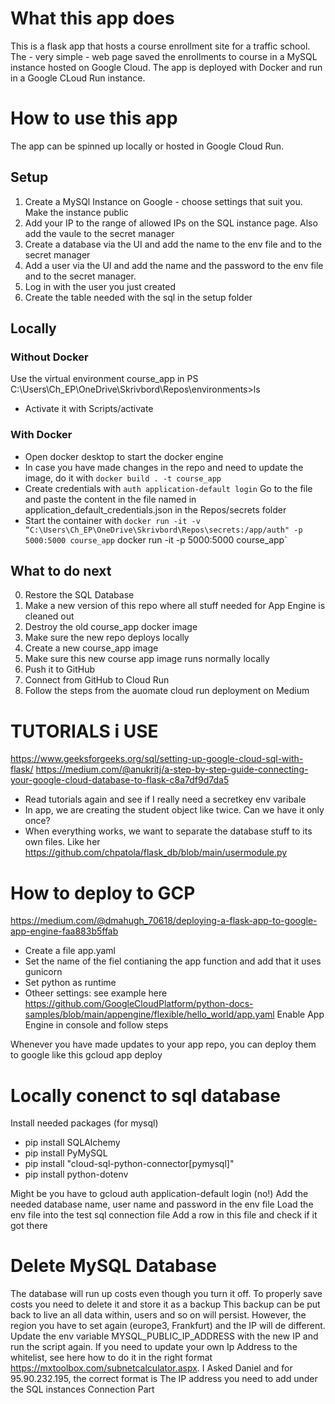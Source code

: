 # What this app does
This is a flask app that hosts a course enrollment site for a traffic school.
The - very simple - web page saved the enrollments to course in a MySQL instance hosted on Google Cloud.
The app is deployed with Docker and run in a Google CLoud Run instance.

# How to use this app
The app can be spinned up locally or hosted in Google Cloud Run.

## Setup
1. Create a MySQl Instance on Google - choose settings that suit you. Make the instance public
2. Add your IP to the range of allowed IPs on the SQL instance page. Also add the vaule to the secret manager
3. Create a database via the UI and add the name to the env file and to the secret manager
4. Add a user via the UI and add the name and the password to the env file and to the secret manager.
5. Log in with the user you just created
6. Create the table needed with the sql in the setup folder


## Locally

### Without Docker
Use the virtual environment course_app in PS C:\Users\Ch_EP\OneDrive\Skrivbord\Repos\environments>ls
* Activate it with Scripts/activate

### With Docker
* Open docker desktop to start the docker engine
* In case you have made changes in the repo and need to update the image, do it with
`docker build . -t course_app`
* Create credentials with `auth application-default login` Go to the file and paste the content in the file named in application_default_credentials.json in the Repos/secrets folder
* Start the container with 
`docker run -it -v “C:\Users\Ch_EP\OneDrive\Skrivbord\Repos\secrets:/app/auth" -p 5000:5000 course_app`
docker run  -it -p 5000:5000 course_app`

## What to do next 
0. Restore the SQL Database
1. Make a new version of this repo where all stuff needed for App Engine is cleaned out
2. Destroy the old course_app docker image
3. Make sure the new repo deploys locally
4. Create a new course_app image
5. Make sure this new course app image runs normally locally
6. Push it to GitHub
7. Connect from GitHub to Cloud Run
8. Follow the steps from the auomate cloud run deployment on Medium




# TUTORIALS i USE
https://www.geeksforgeeks.org/sql/setting-up-google-cloud-sql-with-flask/
https://medium.com/@anukritj/a-step-by-step-guide-connecting-your-google-cloud-database-to-flask-c8a7df9d7da5

  * Read tutorials again and see if I really need a secretkey env varibale
  * In app, we are creating the student object like twice. Can we have it only once?
  * When everything works, we want to separate the database stuff to its own files. Like her https://github.com/chpatola/flask_db/blob/main/usermodule.py
 


# How to deploy to GCP
https://medium.com/@dmahugh_70618/deploying-a-flask-app-to-google-app-engine-faa883b5ffab
* Create a file app.yaml
* Set the name of the fiel contianing the app function and add that it uses gunicorn
* Set python as runtime
* Otheer settings: see example here https://github.com/GoogleCloudPlatform/python-docs-samples/blob/main/appengine/flexible/hello_world/app.yaml
Enable App Engine in console and follow steps

Whenever you have made updates to your app repo, you can deploy them to google like this 
gcloud app deploy
# Locally conenct to sql database

Install needed packages (for mysql)
* pip install SQLAlchemy
* pip install PyMySQL
* pip install "cloud-sql-python-connector[pymysql]" 
* pip install python-dotenv


Might be you have to  gcloud auth application-default login    (no!)
Add the needed database name, user name and password in the env file
Load the env file into the test sql connection file
Add a row in this file and check if it got there

# Delete MySQL Database
The database will run up costs even though you turn it off.
To properly save costs you need to delete it and store it as a backup
This backup can be put back to live an all data within, users and so on will persist.
However, the region you have to set again (europe3, Frankfurt) and the IP will de different.
Update the env variable MYSQL_PUBLIC_IP_ADDRESS with the new IP and run the script again. If you need to update your own Ip Address to the whitelist,
see here how to do it in the right format https://mxtoolbox.com/subnetcalculator.aspx. 
I Asked Daniel and for 95.90.232.195, the correct format is
 The IP address you need to add under the SQL instances Connection Part

